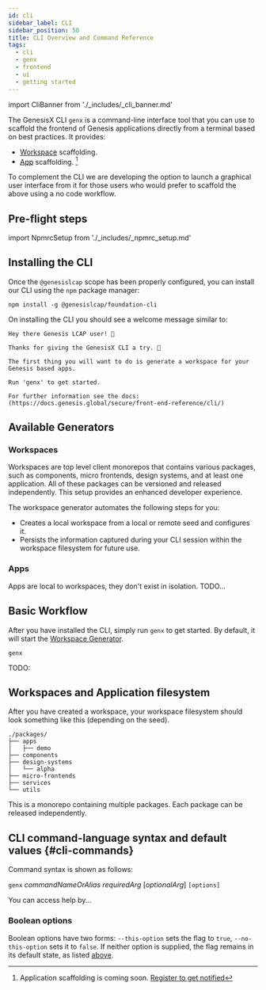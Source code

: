```yaml
---
id: cli
sidebar_label: CLI
sidebar_position: 50
title: CLI Overview and Command Reference
tags:
  - cli
  - genx
  - frontend
  - ui
  - getting started
---
```


import CliBanner from './_includes/_cli_banner.md'

<CliBanner />

The GenesisX CLI `genx` is a command-line interface tool that you can use to scaffold the frontend of Genesis
applications directly from a terminal based on best practices. It provides:

- [Workspace](#workspaces) scaffolding.
- [App](#apps) scaffolding. [^1]

To complement the CLI we are developing the option to launch a graphical user interface from it for those users who
would prefer to scaffold the above using a no code workflow.

## Pre-flight steps

import NpmrcSetup from './_includes/_npmrc_setup.md'

<NpmrcSetup />

## Installing the CLI

Once the `@genesislcap` scope has been properly configured, you can install our CLI using the `npm` package manager:

```shell
npm install -g @genesislcap/foundation-cli
```

On installing the CLI you should see a welcome message similar to:

```text
Hey there Genesis LCAP user! 👋

Thanks for giving the GenesisX CLI a try. 🎉

The first thing you will want to do is generate a workspace for your Genesis based apps.

Run 'genx' to get started.

For further information see the docs: (https://docs.genesis.global/secure/front-end-reference/cli/)
```

## Available Generators

### Workspaces

Workspaces are top level client monorepos that contains various packages, such as components, micro frontends,
design systems, and at least one application. All of these packages can be versioned and released independently.
This setup provides an enhanced developer experience.

The workspace generator automates the following steps for you:
- Creates a local workspace from a local or remote seed and configures it.
- Persists the information captured during your CLI session within the workspace filesystem for future use.

### Apps

Apps are local to workspaces, they don't exist in isolation. TODO...

## Basic Workflow

After you have installed the CLI, simply run `genx` to get started. By default, it will start the
[Workspace Generator](#workspaces).

```shell
genx
```

TODO:

## Workspaces and Application filesystem

After you have created a workspace, your workspace filesystem should look something like this (depending on the seed).

```shell
./packages/
├── apps
│   ├── demo
├── components
├── design-systems
│   └── alpha
├── micro-frontends
├── services
└── utils
```

This is a monorepo containing multiple packages. Each package can be released independently.

## CLI command-language syntax and default values {#cli-commands}

Command syntax is shown as follows:

`genx` *commandNameOrAlias* *requiredArg* [*optionalArg*] `[options]`

You can access help by...

### Boolean options

Boolean options have two forms: `--this-option` sets the flag to `true`, `--no-this-option` sets it to `false`.
If neither option is supplied, the flag remains in its default state, as listed [above](#cli-commands).

[^1]: Application scaffolding is coming soon. [Register to get notified](https://genesis.global/contact-us/)